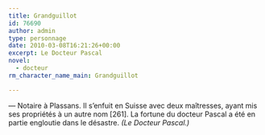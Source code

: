 ```yaml
---
title: Grandguillot
id: 76690
author: admin
type: personnage
date: 2010-03-08T16:21:26+00:00
excerpt: Le Docteur Pascal
novel:
  - docteur
rm_character_name_main: Grandguillot

---
```

— Notaire à Plassans. Il s&rsquo;enfuit en Suisse avec deux maîtresses, ayant mis ses propriétés à un autre nom [261]. La fortune du docteur Pascal a été en partie engloutie dans le désastre. _(Le Docteur Pascal.)_